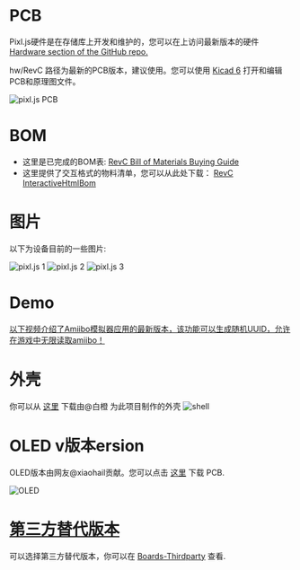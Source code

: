 # PCB
Pixl.js硬件是在存储库上开发和维护的，您可以在上访问最新版本的硬件 [Hardware section of the GitHub repo.](https://github.com/solosky/pixl.js/tree/main/hw "Hardware section of the GitHub repo.")

hw/RevC 路径为最新的PCB版本，建议使用。您可以使用 [Kicad 6](https://www.kicad.org/download/) 打开和编辑PCB和原理图文件。

![pixl.js PCB](https://github.com/solosky/pixl.js/blob/main/assets/pixljs-pcb-revc.png)

# BOM
* 这里是已完成的BOM表: [RevC Bill of Materials Buying Guide](01+1-RevC-bom)
* 这里提供了交互格式的物料清单，您可以从此处下载： [RevC InteractiveHtmlBom](docs/RevC-ibom.html)


# 图片
以下为设备目前的一些图片:

![pixl.js 1](https://github.com/solosky/pixl.js/blob/main/assets/pixljs-3.jpg)
![pixl.js 2](https://github.com/solosky/pixl.js/blob/main/assets/pixljs-4.jpg)
![pixl.js 3](https://github.com/solosky/pixl.js/blob/main/assets/pixljs-5.jpg)

# Demo

[以下视频介绍了Amiibo模拟器应用的最新版本，该功能可以生成随机UUID，允许在游戏中无限读取amiibo！](https://www.bilibili.com/video/BV1TD4y1t76A/)

# 外壳

你可以从 [这里](https://www.thingiverse.com/thing:5877482) 下载由@白橙 为此项目制作的外壳
![shell](https://github.com/solosky/pixl.js/blob/main/assets/pixjs-case1.png)

# OLED v版本ersion

OLED版本由网友@xiaohail贡献。您可以点击 [这里](https://gitlab.com/xiaohai/pixl.js) 下载 PCB.

![OLED](https://github.com/solosky/pixl.js/blob/main/assets/pixljs-oled1.png)


# [第三方替代版本](01+2-Boards-Thirdparty)

可以选择第三方替代版本，你可以在 [Boards-Thirdparty](01+2-Boards-Thirdparty) 查看.

